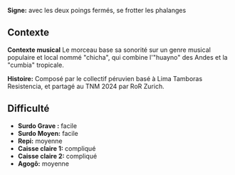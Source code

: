 **Signe:** avec les deux poings fermés, se frotter les phalanges

## Contexte

**Contexte musical** Le morceau base sa sonorité sur un genre musical populaire
et local nommé "chicha", qui combine l'"huayno" des Andes et la "cumbia"
tropicale.

**Histoire:** Composé par le collectif péruvien basé à Lima Tamboras
Resistencia, et partagé au TNM 2024 par RoR Zurich.

## Difficulté

* **Surdo Grave :** facile
* **Surdo Moyen:** facile
* **Repi:** moyenne
* **Caisse claire 1:** compliqué
* **Caisse claire 2:** compliqué
* **Agogô:** moyenne
